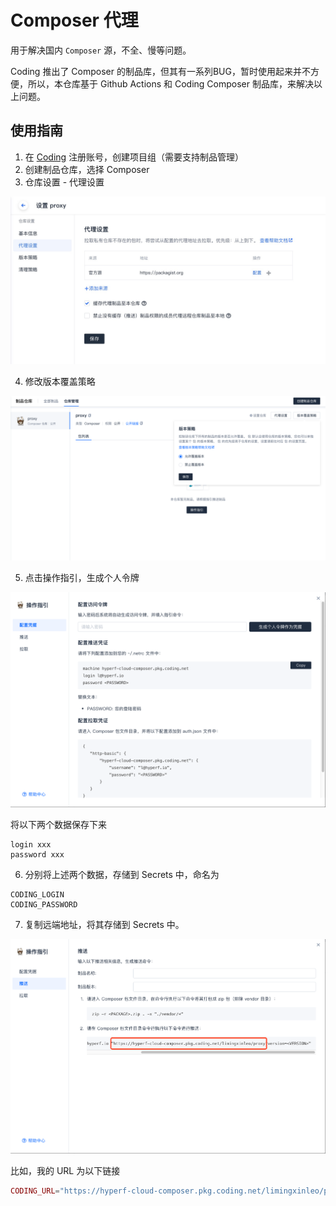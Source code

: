 # Composer 代理

用于解决国内 `Composer` 源，不全、慢等问题。

Coding 推出了 Composer 的制品库，但其有一系列BUG，暂时使用起来并不方便，所以，本仓库基于 Github Actions 和 Coding Composer 制品库，来解决以上问题。

## 使用指南

1. 在 [Coding](https://coding.net) 注册账号，创建项目组（需要支持制品管理）
2. 创建制品仓库，选择 Composer
3. 仓库设置 - 代理设置

![](./images/1.jpg)

4. 修改版本覆盖策略

![](./images/2.png)

5. 点击操作指引，生成个人令牌

![](./images/3.png)

将以下两个数据保存下来

```
login xxx
password xxx
```

6. 分别将上述两个数据，存储到 Secrets 中，命名为

```
CODING_LOGIN
CODING_PASSWORD
```

7. 复制远端地址，将其存储到 Secrets 中。

![](./images/4.png)

比如，我的 URL 为以下链接

```php
CODING_URL="https://hyperf-cloud-composer.pkg.coding.net/limingxinleo/proxy"
```


